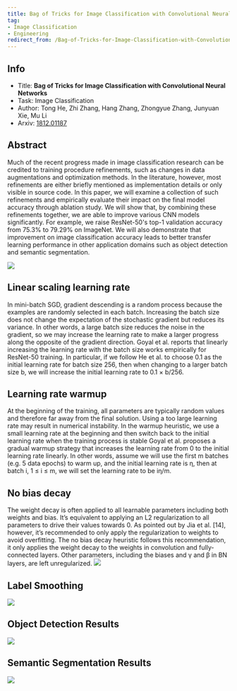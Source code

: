 ```yaml
---
title: Bag of Tricks for Image Classification with Convolutional Neural Networks - He - 2018
tag:
- Image Classification
- Engineering
redirect_from: /Bag-of-Tricks-for-Image-Classification-with-Convolutional-Neural-Networks-He-2018.html
---
```




## Info

- Title: **Bag of Tricks for Image Classification with Convolutional Neural Networks**
- Task: Image Classification
- Author: Tong He, Zhi Zhang, Hang Zhang, Zhongyue Zhang, Junyuan Xie, Mu Li
- Arxiv: [1812.01187](https://arxiv.org/abs/1812.01187)

## Abstract

Much of the recent progress made in image classification research can be credited to training procedure refinements, such as changes in data augmentations and optimization methods. In the literature, however, most refinements are either briefly mentioned as implementation details or only visible in source code. In this paper, we will examine a collection of such refinements and empirically evaluate their impact on the final model accuracy through ablation study. We will show that, by combining these refinements together, we are able to improve various CNN models significantly. For example, we raise ResNet-50's top-1 validation accuracy from 75.3% to 79.29% on ImageNet. We will also demonstrate that improvement on image classification accuracy leads to better transfer learning performance in other application domains such as object detection and semantic segmentation.

![](https://i.imgur.com/ki1FXpz.png)

## Linear scaling learning rate

In mini-batch SGD, gradient descending is a random process because the examples are randomly selected in each batch. Increasing the batch size does not change the expectation of the stochastic gradient but reduces its variance. In other words, a large batch size reduces the noise in the gradient, so we may increase the learning rate to make a larger progress along the opposite of the gradient direction. Goyal et al. reports that linearly increasing the learning rate with the batch size works empirically for ResNet-50 training. In particular, if we follow He et al. to choose 0.1 as the initial learning rate for batch size 256, then when changing to a larger batch size b, we will increase the initial learning rate to 0.1 × b/256.

## Learning rate warmup

At the beginning of the training, all parameters are typically random values and therefore far away from the final solution. Using a too large learning rate may result in numerical instability. In the warmup heuristic, we use a small learning rate at the beginning and then switch back to the initial learning rate when the training process is stable Goyal et al. proposes a gradual warmup strategy that increases the learning rate from 0 to the initial learning rate linearly. In other words, assume we will use the first m batches (e.g. 5 data epochs) to warm up, and the initial learning rate is η, then at batch i, 1 ≤ i ≤ m, we will set the learning rate to be iη/m.

## No bias decay

The weight decay is often applied to all learnable parameters including both weights and bias. It’s
equivalent to applying an L2 regularization to all parameters to drive their values towards 0. As pointed out by Jia et al. [14], however, it’s recommended to only apply the regularization to weights to avoid overfitting. The no bias decay heuristic follows this recommendation, it only applies the weight decay to the weights in convolution and fully-connected layers. Other parameters, including the biases and γ and β in BN layers, are left unregularized.
![](https://i.imgur.com/KdwxV0H.png)

## Label Smoothing
![](https://i.imgur.com/CDUtAgF.png)

<script async src="https://pagead2.googlesyndication.com/pagead/js/adsbygoogle.js"></script>
<ins class="adsbygoogle"
     style="display:block; text-align:center;"
     data-ad-layout="in-article"
     data-ad-format="fluid"
     data-ad-client="ca-pub-4466575858054752"
     data-ad-slot="8787986126"></ins>
<script>
     (adsbygoogle = window.adsbygoogle || []).push({});
</script>
## Object Detection Results
![](https://i.imgur.com/wDGtvF6.png)


## Semantic Segmentation Results
![](https://i.imgur.com/zNhVmul.png)
